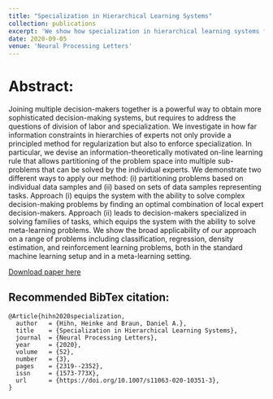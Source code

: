 ```yaml
---
title: "Specialization in Hierarchical Learning Systems"
collection: publications
excerpt: 'We show how specialization in hierarchical learning systems facilitates Meta-Learning.'
date: 2020-09-05
venue: 'Neural Processing Letters'
---
```


# Abstract:
Joining multiple decision-makers together is a powerful way to obtain more sophisticated decision-making systems, but requires to address the questions of division of labor and specialization. We investigate in how far information constraints in hierarchies of experts not only provide a principled method for regularization but also to enforce specialization. In particular, we devise an information-theoretically motivated on-line learning rule that allows partitioning of the problem space into multiple sub-problems that can be solved by the individual experts. We demonstrate two different ways to apply our method: (i) partitioning problems based on individual data samples and (ii) based on sets of data samples representing tasks. Approach (i) equips the system with the ability to solve complex decision-making problems by finding an optimal combination of local expert decision-makers. Approach (ii) leads to decision-makers specialized in solving families of tasks, which equips the system with the ability to solve meta-learning problems. We show the broad applicability of our approach on a range of problems including classification, regression, density estimation, and reinforcement learning problems, both in the standard machine learning setup and in a meta-learning setting.

[Download paper here](https://link.springer.com/content/pdf/10.1007/s11063-020-10351-3.pdf)

## Recommended BibTex citation:

    @Article{hihn2020specialization,
      author   = {Hihn, Heinke and Braun, Daniel A.},
      title    = {Specialization in Hierarchical Learning Systems},
      journal  = {Neural Processing Letters},
      year     = {2020},
      volume   = {52},
      number   = {3},
      pages    = {2319--2352},
      issn     = {1573-773X},
      url      = {https://doi.org/10.1007/s11063-020-10351-3},
    }
